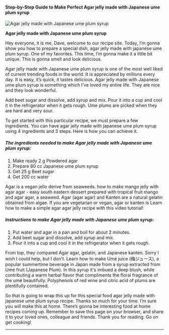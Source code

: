             

#### Step-by-Step Guide to Make Perfect Agar jelly made with Japanese ume plum syrup

![Agar jelly made with Japanese ume plum syrup](https://img-global.cpcdn.com/recipes/378e97430965bc9d/751x532cq70/agar-jelly-made-with-japanese-ume-plum-syrup-recipe-main-photo.jpg)

**Agar jelly made with Japanese ume plum syrup**

Hey everyone, it is me, Dave, welcome to our recipe site. Today, I’m gonna show you how to prepare a special dish, agar jelly made with japanese ume plum syrup. One of my favorites. This time, I’m gonna make it a little bit unique. This is gonna smell and look delicious.

Agar jelly made with Japanese ume plum syrup is one of the most well liked of current trending foods in the world. It is appreciated by millions every day. It is easy, it’s quick, it tastes delicious. Agar jelly made with Japanese ume plum syrup is something which I’ve loved my entire life. They are nice and they look wonderful.

Add beet sugar and dissolve, add syrup and mix. Pour it into a cup and cool it in the refrigerator when it gets rough. Ume plums are picked when they are hard and very sour.

To get started with this particular recipe, we must prepare a few ingredients. You can have agar jelly made with japanese ume plum syrup using 4 ingredients and 3 steps. Here is how you can achieve it.

##### The ingredients needed to make Agar jelly made with Japanese ume plum syrup:

1.  Make ready 2 g Powdered agar
2.  Prepare 80 cc Japanese ume plum syrup
3.  Get 25 g Beet sugar
4.  Get 200 cc water

Agar is a vegan jello derive from seaweeds. how to make mango jelly with agar agar - easy south eastern dessert prepared with tropical fruit mango and agar agar, a seaweed. Agar (agar agar) and Kanten are a natural gelatin obtained from algae. If you are vegetarian or vegan, agar or kanten is Learn how to make a simple agar agar jelly recipe with this video tutorial!

##### Instructions to make Agar jelly made with Japanese ume plum syrup:

1.  Put water and agar in a pan and boil for about 2 minutes.
2.  Add beet sugar and dissolve, add syrup and mix.
3.  Pour it into a cup and cool it in the refrigerator when it gets rough.

From top, they compared Agar agar, gelatin, and Japanese kanten. Sorry I wish I could help, but I don't. Learn how to make Umé juice (梅ジュース), a popular summertime beverage in Japan made from a syrup extracted from Umé fruit (Japanese Plum). In this syrup it's imbued a deep blush, while contributing a warm herbal flavor that compliments the floral fragrance of the umé beautifully. Polyphenols of red wine and citric acid of plums are plentifully contained.

So that is going to wrap this up for this special food agar jelly made with japanese ume plum syrup recipe. Thanks so much for your time. I’m sure you will make this at home. There’s gonna be interesting food at home recipes coming up. Remember to save this page on your browser, and share it to your loved ones, colleague and friends. Thank you for reading. Go on get cooking!

* * *